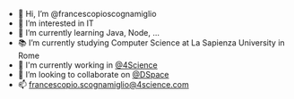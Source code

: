 - 👋 Hi, I’m @francescopioscognamiglio
- 👀 I’m interested in IT
- 🌱 I’m currently learning Java, Node, ...
- 📚 I’m currently studying Computer Science at La Sapienza University in Rome
- 🏢 I'm currently working in [@4Science](https://github.com/4Science)
- 💞️ I’m looking to collaborate on [@DSpace](https://github.com/DSpace/DSpace)
- 📫 francescopio.scognamiglio@4science.com

<!---
francescopioscognamiglio/francescopioscognamiglio is a ✨ special ✨ repository because its `README.md` (this file) appears on your GitHub profile.
You can click the Preview link to take a look at your changes.
--->
